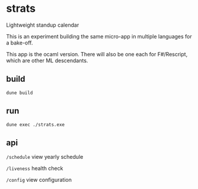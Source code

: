 # strats
Lightweight standup calendar

This is an experiment building the same micro-app in multiple languages for a bake-off.

This app is the ocaml version. There will also be one each for F#/Rescript, which are other ML descendants.

## build

`dune build`

## run

`dune exec ./strats.exe`

## api

`/schedule` view yearly schedule

`/liveness` health check

`/config` view configuration
